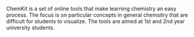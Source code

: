 ChemKit is a set of online tools that make learning chemistry an easy process. The focus is on particular concepts in general chemsitry that are difficult for students to visualize. The tools are aimed at 1st and 2nd year university students.
